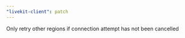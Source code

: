 ```yaml
---
"livekit-client": patch
---
```


Only retry other regions if connection attempt has not been cancelled
